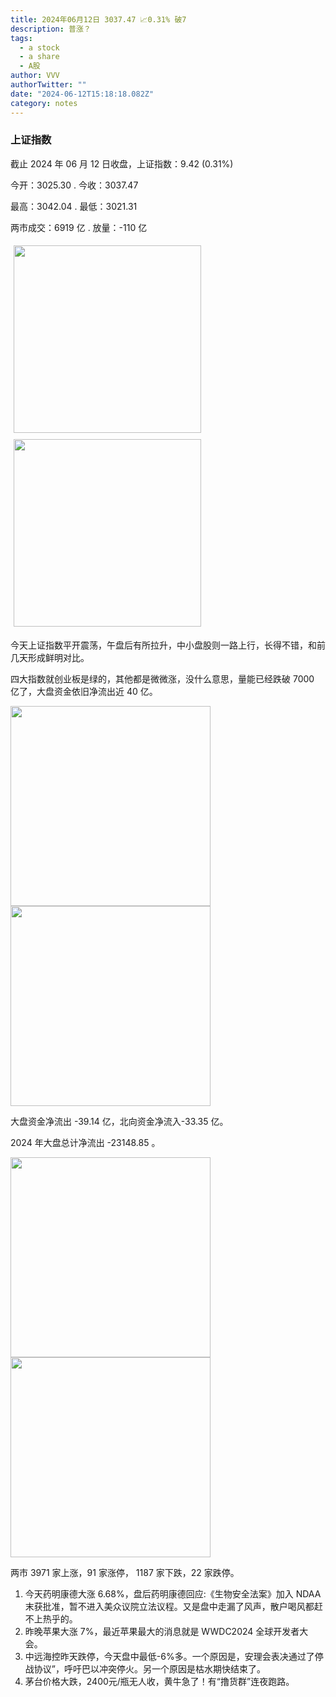 ```yaml
---
title: 2024年06月12日 3037.47 📈0.31% 破7
description: 普涨？
tags:
  - a stock
  - a share
  - A股
author: VVV
authorTwitter: ""
date: "2024-06-12T15:18:18.082Z"
category: notes
---
```


### 上证指数

截止 2024 年 06 月 12 日收盘，上证指数：<span class="font-semibold text-r-5">9.42 (0.31%)</span>

今开：<span class="font-semibold text-g-5">3025.30 </span> . 今收：<span class="font-semibold text-r-5">3037.47 </span>

最高：<span class="font-semibold text-r-5">3042.04 </span> . 最低：<span class="font-semibold text-g-5">3021.31 </span>

两市成交：<span class="font-semibold">6919 亿</span> . 放量：<span class="font-semibold text-g-5">-110 亿</span>

<img src="/images/uploads/2024-06/20240612-zs-sh.png" style="width: 300px;display:inline-block;margin: 5px">
<img src="/images/uploads/2024-06/20240612-zs-sh-rk.png" style="width: 300px;display:inline-block;margin: 5px">

今天上证指数平开震荡，午盘后有所拉升，中小盘股则一路上行，长得不错，和前几天形成鲜明对比。

四大指数就创业板是绿的，其他都是微微涨，没什么意思，量能已经跌破 7000 亿了，大盘资金依旧净流出近 40 亿。

<img src="/images/uploads/2024-06/20240612-zs-global.png" width="320">
<img src="/images/uploads/2024-06/20240612-zs-bs.png" width="320">

大盘资金净流出 <span class="font-semibold text-g-5">-39.14 亿</span>，北向资金净流入<span class="font-semibold text-g-5">-33.35 亿</span>。

2024 年大盘总计净流出 <span class="font-semibold text-g-8">-23148.85 </span>。

<img src="/images/uploads/2024-06/20240612-zs-as.png" width="320">
<img src="/images/uploads/2024-06/20240612-zs-zdtj.png" width="320">

两市 <span class="font-semibold text-r-6">3971</span> 家上涨，91 家涨停， <span class="text-g-6">1187</span> 家下跌，22 家跌停。

1. 今天药明康德大涨 6.68%，盘后药明康德回应:《生物安全法案》加入 NDAA 末获批准，暂不进入美众议院立法议程。又是盘中走漏了风声，散户喝风都赶不上热乎的。
2. 昨晚苹果大涨 7%，最近苹果最大的消息就是 WWDC2024 全球开发者大会。
3. 中远海控昨天跌停，今天盘中最低-6%多。一个原因是，安理会表决通过了停战协议”，呼吁巴以冲突停火。另一个原因是枯水期快结束了。
4. 茅台价格大跌，2400元/瓶无人收，黄牛急了！有“撸货群”连夜跑路。
